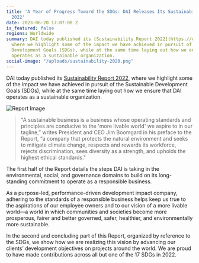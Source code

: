 ```yaml
---
title: 'A Year of Progress Toward the SDGs: DAI Releases Its Sustainability Report
  2022'
date: 2023-06-20 17:07:00 Z
is_featured: false
regions: Worldwide
summary: DAI today published its [Sustainability Report 2022](https://dai-assets.s3.amazonaws.com/our-work/sustainability-report-2022.pdf),
  where we highlight some of the impact we have achieved in pursuit of the Sustainable
  Development Goals (SDGs), while at the same time laying out how we ensure that DAI
  operates as a sustainable organization.
social-image: "/uploads/sustainability-2020.png"
---
```


DAI today published its [Sustainability Report 2022](https://dai-assets.s3.amazonaws.com/our-work/sustainability-report-2022.pdf), where we highlight some of the impact we have achieved in pursuit of the Sustainable Development Goals (SDGs), while at the same time laying out how we ensure that DAI operates as a sustainable organization.

![Report Image](https://www.dai.com/uploads/sustainability-2020.png)

<!--more-->

> "A sustainable business is a business whose operating standards and principles are conducive to the 'more livable world' we aspire to in our tagline,” writes President and CEO Jim Boomgard in his preface to the Report, “a company that protects the natural environment and seeks to mitigate climate change, respects and rewards its workforce, rejects discrimination, sees diversity as a strength, and upholds the highest ethical standards."

The first half of the Report details the steps DAI is taking in the environmental, social, and governance domains to build on its long-standing commitment to operate as a responsible business. 

As a purpose-led, performance-driven development impact company, adhering to the standards of a responsible business helps keep us true to the aspirations of our employee owners and to our vision of a more livable world—a world in which communities and societies become more prosperous, fairer and better governed, safer, healthier, and environmentally more sustainable.

In the second and concluding part of this Report, organized by reference to the SDGs, we show how we are realizing this vision by advancing our clients’ development objectives on projects around the world. We are proud to have made contributions across all but one of the 17 SDGs in 2022.

